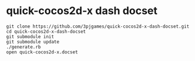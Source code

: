 # quick-cocos2d-x dash docset

    git clone https://github.com/3pjgames/quick-cocos2d-x-dash-docset.git
    cd quick-cocos2d-x-dash-docset
    git submodule init
    git submodule update
    ./generate.rb
    open quick-cocos2d-x.docset
